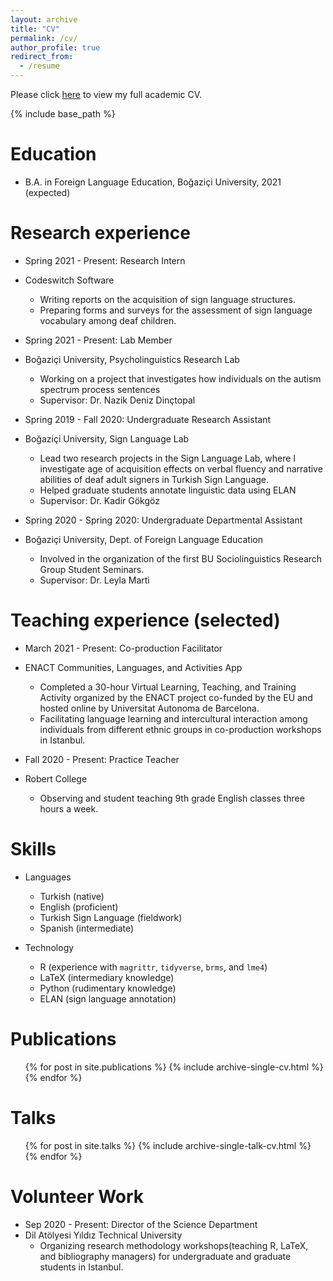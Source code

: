 ```yaml
---
layout: archive
title: "CV"
permalink: /cv/
author_profile: true
redirect_from:
  - /resume
---
```

Please click [here](https://kelesonur.com/folder/academic_cv.pdf) to view my full academic CV.

{% include base_path %}

Education
======
* B.A. in Foreign Language Education, Bo&#287;azi&ccedil;i University, 2021 (expected)

Research experience
======
* Spring 2021 - Present: Research Intern
* Codeswitch Software
  * Writing reports on the acquisition of sign language structures.
  * Preparing forms and surveys for the assessment of sign language vocabulary among deaf children.

* Spring 2021 - Present: Lab Member
* Bo&#287;azi&ccedil;i University, Psycholinguistics Research Lab
  * Working on a project that investigates how individuals on the autism spectrum process sentences
  * Supervisor: Dr. Nazik Deniz Din&ccedil;topal
  
* Spring 2019 - Fall 2020: Undergraduate Research Assistant
* Bo&#287;azi&ccedil;i University, Sign Language Lab
  * Lead two research projects in the Sign Language Lab, where I investigate age of acquisition effects on verbal fluency and narrative abilities of deaf adult signers in Turkish Sign Language.
  * Helped graduate students annotate linguistic data using ELAN
  * Supervisor: Dr. Kadir  G&ouml;kg&ouml;z
  
* Spring 2020 - Spring 2020: Undergraduate Departmental Assistant
* Bo&#287;azi&ccedil;i University, Dept. of Foreign Language Education
  * Involved in the organization of the first BU Sociolinguistics Research Group Student Seminars.
  * Supervisor: Dr. Leyla Marti
  
Teaching experience (selected)
======
* March 2021 - Present: Co-production Facilitator
* ENACT Communities, Languages, and Activities App 
  * Completed a 30-hour Virtual Learning, Teaching, and Training Activity organized by the ENACT project co-funded by the EU and hosted online by Universitat Autonoma de Barcelona.
  * Facilitating language learning and intercultural interaction among individuals from different ethnic groups in co-production workshops in Istanbul.
  
* Fall 2020 - Present: Practice Teacher
* Robert College
  * Observing and student teaching 9th grade English classes three hours a week.
  
  
Skills
======
* Languages
  * Turkish (native)
  * English (proficient)
  * Turkish Sign Language (fieldwork)
  * Spanish (intermediate)
  
* Technology
  * R (experience with `magrittr`, `tidyverse`, `brms`, and `lme4`)
  * LaTeX (intermediary knowledge)
  * Python (rudimentary knowledge)
  * ELAN (sign language annotation)

Publications
======
  <ul>{% for post in site.publications %}
    {% include archive-single-cv.html %}
  {% endfor %}</ul>
  
Talks
======
  <ul>{% for post in site.talks %}
    {% include archive-single-talk-cv.html %}
  {% endfor %}</ul>
  
   
Volunteer Work
======
* Sep 2020 - Present: Director of the Science Department
* Dil At&ouml;lyesi Y&#305;ld&#305;z Technical University
  * Organizing research methodology workshops(teaching R, LaTeX, and bibliography managers) for undergraduate and graduate students in Istanbul.
